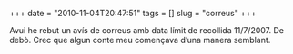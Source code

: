 +++
date = "2010-11-04T20:47:51"
tags = []
slug = "correus"
+++

Avui he rebut un avís de correus amb data límit de recollida 11/7/2007. De debò. Crec que algun conte meu començava d’una manera semblant.
